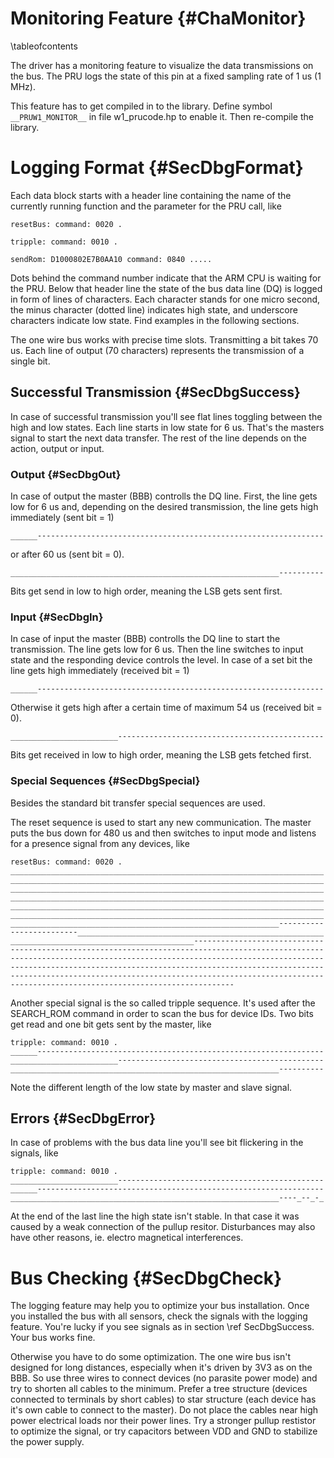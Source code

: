 Monitoring Feature {#ChaMonitor}
==================
\tableofcontents

The driver has a monitoring feature to visualize the data transmissions
on the bus. The PRU logs the state of this pin at a fixed sampling rate
of 1 us (1 MHz).

This feature has to get compiled in to the library. Define symbol
`__PRUW1_MONITOR__` in file w1_prucode.hp to enable it. Then re-compile
the library.


# Logging Format {#SecDbgFormat}

Each data block starts with a header line containing the name of the
currently running function and the parameter for the PRU call, like

~~~{.txt}
resetBus: command: 0020 .

tripple: command: 0010 .

sendRom: D1000802E7B0AA10 command: 0840 .....
~~~

Dots behind the command number indicate that the ARM CPU is waiting for
the PRU. Below that header line the state of the bus data line (DQ) is
logged in form of lines of characters. Each character stands for one
micro second, the minus character (dotted line) indicates high state,
and underscore characters indicate low state. Find examples in the
following sections.

The one wire bus works with precise time slots. Transmitting a bit
takes 70 us. Each line of output (70 characters) represents the
transmission of a single bit.


## Successful Transmission {#SecDbgSuccess}

In case of successful transmission you'll see flat lines toggling
between the high and low states. Each line starts in low state for 6
us. That's the masters signal to start the next data transfer. The rest
of the line depends on the action, output or input.


### Output  {#SecDbgOut}

In case of output the master (BBB) controlls the DQ line. First, the
line gets low for 6 us and, depending on the desired transmission, the
line gets high immediately (sent bit = 1)

~~~{.txt}
______----------------------------------------------------------------
~~~

or after 60 us (sent bit = 0).

~~~{.txt}
____________________________________________________________----------
~~~

Bits get send in low to high order, meaning the LSB gets sent first.

### Input  {#SecDbgIn}

In case of input the master (BBB) controlls the DQ line to start the
transmission. The line gets low for 6 us. Then the line switches to
input state and the responding device controls the level. In case of a
set bit the line gets high immediately (received bit = 1)

~~~{.txt}
______----------------------------------------------------------------
~~~

Otherwise it gets high after a certain time of maximum 54 us (received
bit = 0).

~~~{.txt}
________________________----------------------------------------------
~~~

Bits get received in low to high order, meaning the LSB gets fetched
first.


### Special Sequences  {#SecDbgSpecial}

Besides the standard bit transfer special sequences are used.

The reset sequence is used to start any new communication. The master
puts the bus down for 480 us and then switches to input mode and
listens for a presence signal from any devices, like

~~~{.txt}
resetBus: command: 0020 .
______________________________________________________________________
______________________________________________________________________
______________________________________________________________________
______________________________________________________________________
______________________________________________________________________
______________________________________________________________________
____________________________________________________________----------
---------------_______________________________________________________
_________________________________________-----------------------------
----------------------------------------------------------------------
----------------------------------------------------------------------
----------------------------------------------------------------------
----------------------------------------------------------------------
--------------------------------------------------
~~~

Another special signal is the so called tripple sequence. It's used
after the SEARCH_ROM command in order to scan the bus for device IDs.
Two bits get read and one bit gets sent by the master, like

~~~{.txt}
tripple: command: 0010 .
______----------------------------------------------------------------
________________________----------------------------------------------
____________________________________________________________----------
~~~

Note the different length of the low state by master and slave signal.


## Errors {#SecDbgError}

In case of problems with the bus data line you'll see bit flickering in
the signals, like

~~~{.txt}
tripple: command: 0010 .
________________________----------------------------------------------
______----------------------------------------------------------------
____________________________________________________________----_--_-_
~~~

At the end of the last line the high state isn't stable. In that case
it was caused by a weak connection of the pullup resitor. Disturbances
may also have other reasons, ie. electro magnetical interferences.


# Bus Checking {#SecDbgCheck}

The logging feature may help you to optimize your bus installation.
Once you installed the bus with all sensors, check the signals with the
logging feature. You're lucky if you see signals as in section \ref
SecDbgSuccess. Your bus works fine.

Otherwise you have to do some optimization. The one wire bus isn't
designed for long distances, especially when it's driven by 3V3 as on
the BBB. So use three wires to connect devices (no parasite power mode)
and try to shorten all cables to the minimum. Prefer a tree structure
(devices connected to terminals by short cables) to star structure
(each device has it's own cable to connect to the master). Do not place
the cables near high power electrical loads nor their power lines. Try
a stronger pullup restistor to optimize the signal, or try capacitors
between VDD and GND to stabilize the power supply.
